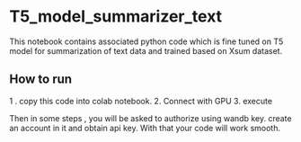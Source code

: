 # T5_model_summarizer_text
This notebook contains associated python code which is fine tuned on T5 model for summarization of text data and trained based on Xsum dataset. 

## How to run 

1 . copy this code into colab notebook. 
2. Connect with GPU 
3. execute

Then in some steps , you will be asked to authorize using wandb key. create an account in it and obtain api key. With that your code will work smooth. 
